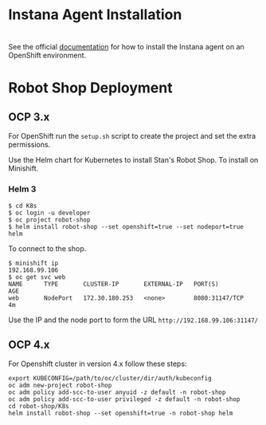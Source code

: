 # Instana Agent Installation
#
See the official [documentation](https://docs.instana.io/quick_start/agent_setup/container/openshift/) for how to install the Instana agent on an OpenShift environment.

# Robot Shop Deployment

## OCP 3.x 

For OpenShift run the `setup.sh` script to create the project and set the extra permissions.

Use the Helm chart for Kubernetes to install Stan's Robot Shop. To install on Minishift.

### Helm 3

```shell
$ cd K8s
$ oc login -u developer
$ oc project robot-shop
$ helm install robot-shop --set openshift=true --set nodeport=true helm
```

To connect to the shop.

```shell
$ minishift ip
192.168.99.106
$ oc get svc web
NAME      TYPE       CLUSTER-IP       EXTERNAL-IP   PORT(S)          AGE
web       NodePort   172.30.180.253   <none>        8080:31147/TCP   4m
```

Use the IP and the node port to form the URL `http://192.168.99.106:31147/`

## OCP 4.x

For Openshift cluster in version 4.x follow these steps:

```
export KUBECONFIG=/path/to/oc/cluster/dir/auth/kubeconfig
oc adm new-project robot-shop
oc adm policy add-scc-to-user anyuid -z default -n robot-shop
oc adm policy add-scc-to-user privileged -z default -n robot-shop
cd robot-shop/K8s
helm install robot-shop --set openshift=true -n robot-shop helm
```




